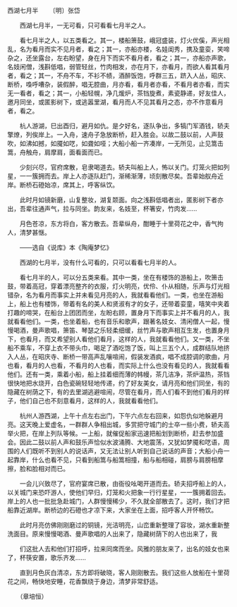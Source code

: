 西湖七月半
　　〔明〕张岱 

　　西湖七月半，一无可看，只可看看七月半之人。

　　看七月半之人，以五类看之。其一，楼船箫鼓，峨冠盛装，灯火优傒，声光相乱，名为看月而实不见月者，看之；其一，亦船亦楼，名娃闺秀，携及童娈，笑啼杂之，还坐露台，左右盼望，身在月下而实不看月者，看之；其一，亦船亦声歌，名妓闲僧，浅斟低唱，弱管轻丝，竹肉相发，亦在月下，亦看月，而欲人看其看月者，看之；其一，不舟不车，不衫不帻，酒醉饭饱，呼群三五，跻入人丛，昭庆、断桥，嘄呼嘈杂，装假醉，唱无腔曲，月亦看，看月者亦看，不看月者亦看，而实无一看者，看之；其一，小船轻幌，净几煖炉，茶铛旋煮，素瓷静递，好友佳人，邀月同坐，或匿影树下，或逃嚣里湖，看月而人不见其看月之态，亦不作意看月者，看之。

　　杭人游湖，巳出酉归，避月如仇。是夕好名，逐队争出，多犒门军酒钱，轿夫擎燎，列俟岸上。一入舟，速舟子急放断桥，赶入胜会。以故二鼓以前，人声鼓吹，如沸如撼，如魇如呓，如聋如哑；大船小船一齐凑岸，一无所见，止见篙击篙，舟触舟，肩摩肩，面看面而已。

　　少刻兴尽，官府席散，皂隶喝道去。轿夫叫船上人，怖以关门。灯笼火把如列星，一一簇拥而去。岸上人亦逐队赶门，渐稀渐薄，顷刻散尽矣。吾辈始舣舟近岸。断桥石磴始凉，席其上，呼客纵饮。

　　此时月如镜新磨，山复整妆，湖复颒面。向之浅斟低唱者出，匿影树下者亦出，吾辈往通声气，拉与同坐。韵友来，名妓至，杯箸安，竹肉发……

　　月色苍凉，东方将白，客方散去。吾辈纵舟，酣睡于十里荷花之中，香气拘人，清梦甚惬。

　　——选自《说库》本《陶庵梦忆》

　　西湖的七月半，没有什么可看的，只可以看看七月半的人。

　　看七月半的人，可以分五类来看。其中一类，坐在有楼饰的游船上，吹箫击鼓，带着高冠，穿着漂亮整齐的衣服，灯火明亮，优伶、仆从相随，乐声与灯光相错杂，名为看月而事实上并未看见月亮的人，我就看看他们。一类，也坐在游船上，船上也有楼饰，带着有名的美人和贤淑有才的女子，还带着娈童，嘻笑中夹着打趣的啼哭，在船台上团团而坐，左盼右顾，置身月下而事实上并不看月的人，我就看看他们。一类，也坐着船，也有音乐和歌声，跟著名妓女、清闲僧人一起，慢慢喝酒，曼声歌唱，箫笛、琴瑟之乐轻柔细缓，丝竹声与歌声相互生发，也置身月下，也看月，而又希望别人看他们看月，这样的人，我就看看他们。又一类，不坐船不乘车，不穿上衣不带头巾，喝足了酒吃饱了饭，叫上三五个人，成群结队地挤入人丛，在昭庆寺、断桥一带高声乱嚷喧闹，假装发酒疯，唱不成腔调的歌曲，月也看，看月的人也看，不看月的人也看，而实际上什么也没有看见的人，我就看看他们。还有一类，乘着小船，船上挂着细而薄的帏幔，茶几洁净，茶炉温热，茶铛很快地把水烧开，白色瓷碗轻轻地传递，约了好友美女，请月亮和他们同坐，有的隐藏在树荫之下，有的去里湖逃避喧闹，尽管在看月，而人们看不到他们看月的样子，他们自己也不刻意看月，这样的人，我就看看他们。

　　杭州人游西湖，上午十点左右出门，下午六点左右回来，如怨仇似地躲避月亮。这天晚上爱虚名，一群群人争相出城，多赏把守城门的士卒一些小费，轿夫高举火把，在岸上列队等候。一上船，就催促船家迅速把船划到断桥，赶去参加盛会。因此二鼓以前人声和鼓乐声恰似水波涌腾、大地震荡，又犹如梦魇和呓语，周围的人们既听不到别人的说话声，又无法让别人听到自己说话的声音；大船小舟一起靠岸，什么也看不见，只看到船篙与船篙相撞，船与船相碰，肩膀与肩膀相摩擦，脸和脸相对而已。

　　一会儿兴致尽了，官府宴席已散，由衙役吆喝开道而去。轿夫招呼船上的人，以关城门来恐吓游人，使他们早归，灯笼和火把象一行行星星，一一簇拥着回去。岸上的人也一批批急赴城门，人群慢慢稀少，不久就全部散去了。这时，我们才把船靠近湖岸。断桥边的石磴也才凉下来，大家坐在上面，招呼客人开怀畅饮。

　　此时月亮仿佛刚刚磨过的铜镜，光洁明亮，山峦重新整理了容妆，湖水重新整洗面目。原来慢慢喝酒、曼声歌唱的人出来了，隐藏树荫下的人也出来了，我

　　们这批人去和他们打招呼，拉来同席而坐。风雅的朋友来了，出名的妓女也来了，杯筷安置，歌乐齐发……

　　直到月色灰白清凉，东方即将破晓，客人刚刚散去。我们这些人放船在十里荷花之间，畅快地安睡，花香飘绕于身边，清梦非常舒适。

　　（章培恒） 


